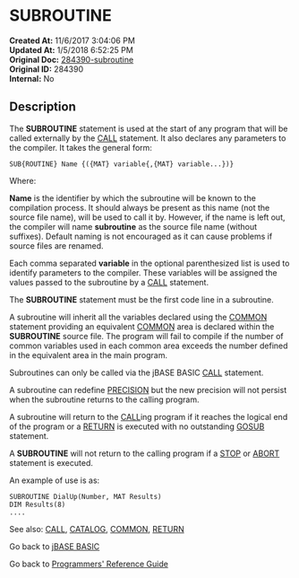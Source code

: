# SUBROUTINE

**Created At:** 11/6/2017 3:04:06 PM  
**Updated At:** 1/5/2018 6:52:25 PM  
**Original Doc:** [284390-subroutine](https://docs.jbase.com/36868-jbase-basic/284390-subroutine)  
**Original ID:** 284390  
**Internal:** No  

## Description

The **SUBROUTINE** statement is used at the start of any program that will be called externally by the [CALL](./../call) statement. It also declares any parameters to the compiler. It takes the general form:

```
SUB{ROUTINE} Name {({MAT} variable{,{MAT} variable...})}
```

Where:

**Name** is the identifier by which the subroutine will be known to the compilation process. It should always be present as this name (not the source file name), will be used to call it by. However, if the name is left out, the compiler will name **subroutine** as the source file name (without suffixes). Default naming is not encouraged as it can cause problems if source files are renamed.

Each comma separated **variable** in the optional parenthesized list is used to identify parameters to the compiler. These variables will be assigned the values passed to the subroutine by a [CALL](./../call) statement.

The **SUBROUTINE** statement must be the first code line in a subroutine.

A subroutine will inherit all the variables declared using the [COMMON](./../common) statement providing an equivalent [COMMON](./../common) area is declared within the **SUBROUTINE** source file. The program will fail to compile if the number of common variables used in each common area exceeds the number defined in the equivalent area in the main program.

Subroutines can only be called via the jBASE BASIC [CALL](./../call) statement.

A subroutine can redefine [PRECISION](./../precision) but the new precision will not persist when the subroutine returns to the calling program.

A subroutine will return to the [CALL](./../call)ing program if it reaches the logical end of the program or a [RETURN](./../return) is executed with no outstanding [GOSUB](./../gosub) statement.

A **SUBROUTINE** will not return to the calling program if a [STOP](./../stop) or [ABORT](./../abort) statement is executed.

An example of use is as:

```
SUBROUTINE DialUp(Number, MAT Results)
DIM Results(8)
....
```

See also: [CALL](./../call), [CATALOG](./../catalog), [COMMON](./../common), [RETURN](./../return)

Go back to [jBASE BASIC](./../README.md)

Go back to [Programmers' Reference Guide](./../../reference-guides/jbc/README.md)

  
<PageFooter />
